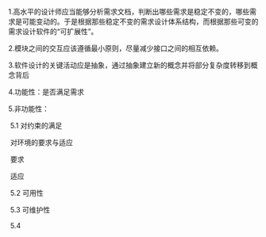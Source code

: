 1.高水平的设计师应当能够分析需求文档，判断出哪些需求是稳定不变的，哪些需求是可能变动的。于是根据那些稳定不变的需求设计体系结构，而根据那些可变的需求设计软件的“可扩展性”。

2.模块之间的交互应该遵循最小原则，尽量减少接口之间的相互依赖。

3.软件设计的关键活动应是抽象，通过抽象建立新的概念并将部分复杂度转移到概念背后

4.功能性：是否满足需求

5.非功能性：

​	5.1 对约束的满足

​	对环境的要求与适应

​	要求

​	适应

​	5.2 可用性

​	5.3 可维护性

​    5.4 







